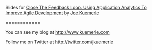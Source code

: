 Slides for [Close The Feedback Loop.  Using Application Analytics To Improve Agile Development](https://speakerdeck.com/jkuemerle/close-the-feedback-loop-using-application-analytics-to-improve-agile-development-codepalousa-2014) by [Joe Kuemerle](http://twitter.com/jkuemerle)

============

You can see my blog at http://www.kuemerle.com

Follow me on Twitter at http://twitter.com/jkuemerle


